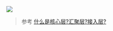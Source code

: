

![](https://i.postimg.cc/Z5kJrPT3/5276.png)

> 参考 [什么是核心层?汇聚层?接入层?](https://zhidao.baidu.com/question/14043360.html?word=&fr=wenda_ala&device=mobile&ssid=0&from=1022560v&uid=0&pu=usm@2,sz@320_1001,ta@iphone_2_9.0_24_76.0&bd_page_type=1&baiduid=84068ABBDAA8AC922BE7354873622B74&tj=wenda_1_0_10_l1)
